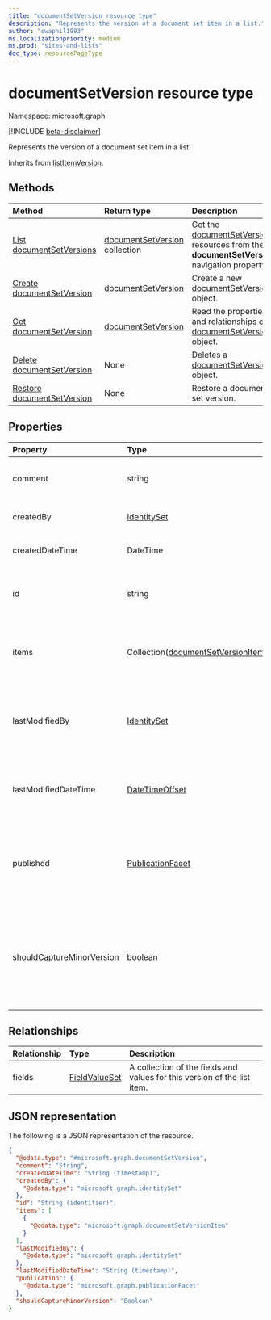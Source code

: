 ```yaml
---
title: "documentSetVersion resource type"
description: "Represents the version of a document set item in a list."
author: "swapnil1993"
ms.localizationpriority: medium
ms.prod: "sites-and-lists"
doc_type: resourcePageType
---
```


# documentSetVersion resource type

Namespace: microsoft.graph

[!INCLUDE [beta-disclaimer](../../includes/beta-disclaimer.md)]

Represents the version of a document set item in a list.

Inherits from [listItemVersion](../resources/listitemversion.md).

## Methods
|Method|Return type|Description|
|:---|:---|:---|
|[List documentSetVersions](../api/listitem-list-documentsetversions.md)|[documentSetVersion](../resources/documentsetversion.md) collection|Get the [documentSetVersion](../resources/documentsetversion.md) resources from the **documentSetVersions** navigation property.|
|[Create documentSetVersion](../api/listitem-post-documentsetversions.md)|[documentSetVersion](../resources/documentsetversion.md)|Create a new [documentSetVersion](../resources/documentsetversion.md) object.|
|[Get documentSetVersion](../api/documentsetversion-get.md)|[documentSetVersion](../resources/documentsetversion.md)|Read the properties and relationships of a [documentSetVersion](../resources/documentsetversion.md) object.|
|[Delete documentSetVersion](../api/documentsetversion-delete.md)|None|Deletes a [documentSetVersion](../resources/documentsetversion.md) object.|
|[Restore documentSetVersion](../api/documentsetversion-restore.md)|None|Restore a document set version.|

## Properties
|Property|Type|Description|
|:---|:---|:---|
| comment | string | Comment about the captured version.
| createdBy   | [IdentitySet](../resources/identityset.md) | User who captured the version.
| createdDateTime     | DateTime | Date when this version was created.
| id                  | string                                               | The ID of the version. Read-only. Inherited from [listItemVersion](../resources/listitemversion.md)..                                     |
| items     | Collection([documentSetVersionItem](../resources/documentsetversionitem.md)) | Items within the document set that are captured as part of this version.
| lastModifiedBy       | [IdentitySet](../resources/identitySet.md)           | Identity of the user which last modified the version. Read-only. Inherited from [listItemVersion](../resources/listitemversion.md).        |
| lastModifiedDateTime | [DateTimeOffset](../resources/timestamp.md)          | Date and time the version was last modified. Read-only. Inherited from [listItemVersion](../resources/listitemversion.md).                 |
| published            | [PublicationFacet](../resources/publicationfacet.md) | Indicates the publication status of this particular version. Read-only. Inherited from [listItemVersion](../resources/listitemversion.md). |
| shouldCaptureMinorVersion | boolean  | If 'true' minor versions of items are also captured otherwise only major versions will be captured. Is 'False' by default.

## Relationships
|Relationship|Type|Description|
|:---|:---|:---|
| fields        | [FieldValueSet](../resources/fieldvalueset.md) | A collection of the fields and values for this version of the list item. |

## JSON representation
The following is a JSON representation of the resource.
<!-- {
  "blockType": "resource",
  "keyProperty": "id",
  "@odata.type": "microsoft.graph.documentSetVersion",
  "baseType": "microsoft.graph.listItemVersion",
  "openType": false
}
-->
``` json
{
  "@odata.type": "#microsoft.graph.documentSetVersion",
  "comment": "String",
  "createdDateTime": "String (timestamp)",
  "createdBy": {
    "@odata.type": "microsoft.graph.identitySet"
  },
  "id": "String (identifier)",
  "items": [
    {
      "@odata.type": "microsoft.graph.documentSetVersionItem"
    }
  ],
  "lastModifiedBy": {
    "@odata.type": "microsoft.graph.identitySet"
  },
  "lastModifiedDateTime": "String (timestamp)",
  "publication": {
    "@odata.type": "microsoft.graph.publicationFacet"
  },
  "shouldCaptureMinorVersion": "Boolean"
}
```

